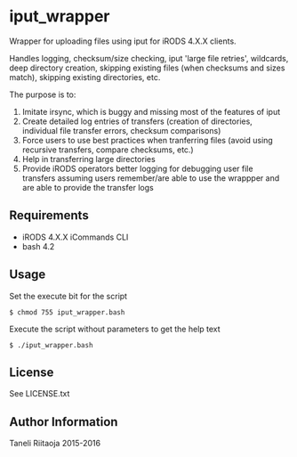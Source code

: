 iput_wrapper
========

Wrapper for uploading files using iput for iRODS 4.X.X clients.
             
Handles logging, checksum/size checking, iput 'large file retries', wildcards,
deep directory creation, skipping existing files (when checksums and sizes match),
skipping existing directories, etc.                                           
                                                                              
The purpose is to:                                                            

1. Imitate irsync, which is buggy and missing most of the features of iput   
2. Create detailed log entries of transfers (creation of directories,        
   individual file transfer errors, checksum comparisons)                    
3. Force users to use best practices when tranferring files (avoid using     
   recursive transfers, compare checksums, etc.)                             
4. Help in transferring large directories                                    
5. Provide iRODS operators better logging for debugging user file            
   transfers assuming users remember/are able to use the wrappper and        
   are able to provide the transfer logs                                     
                                                                              
Requirements
------------

* iRODS 4.X.X iCommands CLI
* bash 4.2

Usage
-----

Set the execute bit for the script
```
$ chmod 755 iput_wrapper.bash
```
Execute the script without parameters to get the help text
```
$ ./iput_wrapper.bash
```

License
-------

See LICENSE.txt

Author Information
------------------

Taneli Riitaoja 2015-2016  

